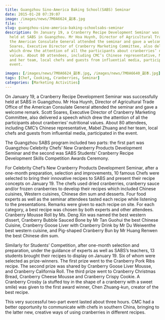 ```yaml
---
title: Guangzhou Sino-America Baking School(SABS) Seminar
date: 2015-01-28 07:39:07
image: /images/news/7M0A6624_副本.jpg
file: ''
slug: guangzhou-sino-america-baking-schoolsabs-seminar
description: On January 19, a Cranberry Recipe Development Seminar was successfully
  held at SABS in Guangzhou. Mr Hoa Huynh, Director of Agricultural Trade Office of
  the American Consulate General attended the seminar and gave a welcome remark. Scott
  Soares, Executive Director of Cranberry Marketing Committee, also delivered a speech
  which drew the attention of all the participants about cranberries’ nutritional
  values. About 80 attendees, including CMC’s Chinese representative, Mabel Zhuang
  and her team, local chefs and guests from influential media, participated in the
  event.

images: [/images/news/7M0A6624_副本.jpg, /images/news/7M0A6640_副本.jpg]
tags: [Chef, Cooking, Cranberries, Seminar]
categories: [Marketing Activities]
---
```

<p>On January 19, a Cranberry Recipe Development Seminar was successfully held at SABS in Guangzhou. Mr Hoa Huynh, Director of Agricultural Trade Office of the American Consulate General attended the seminar and gave a welcome remark. Scott Soares, Executive Director of Cranberry Marketing Committee, also delivered a speech which drew the attention of all the participants about cranberries’ nutritional values. About 80 attendees, including CMC’s Chinese representative, Mabel Zhuang and her team, local chefs and guests from influential media, participated in the event.</p>
<p>The Guangzhou SABS program included two parts: the first part was Guangzhou Celebrity Chefs’ New Cranberry Products Development Seminar and the second was SABS Students’ Cranberry Recipe Development Skills Competition Awards Ceremony.</p>
<p>For Celebrity Chef’s New Cranberry Products Development Seminar, after a one-month preparation, selection and improvements, 10 famous Chefs were selected to bring their innovative recipes to SABS and present their recipe concepts on January 19. The chefs used dried cranberries, cranberry sauce and/or frozen cranberries to develop their recipes which included Chinese cuisines, Western cuisines, Chinese dim sum and desserts. Four food experts as well as the seminar attendees tasted each recipe while listening to the presentations. Remarks were given to each recipe on site. For each category, a best recipe was chosen by both experts and other attendees. Cranberry Mousse Roll by Ms. Deng Xin was named the best western dissert, Cranberry Bubble Sauced Bone by Mr Tan Guohui the best Chinese Cuisine, Cranberry Goose Liver with Cranberry Drink by Mr Du Weiwenthe best western cuisine, and Pig-shaped Cranberry Bun by Mr Huang Renwen the best Chinese dim sum. </p>
<p>Similarly for Students’ Competition, after one-month selection and preparation, under the guidance of experts as well as SABS’s teachers, 13 students brought their recipes to display on January 19. Six of whom were selected as prize-winners. The first prize went to the Cranberry Pork Ribs recipe. The second prize was shared by Cranberry Goose Liver Mousse, and Cranberry California Roll. The third prize went to Cranberry Christmas Bread, Cranberry Cheese Mousse and Cranberry Crispy Cookie. A Cranberry Crosby (a stuffed toy in the shape of a cranberry with a sweet smile) was given to the first award winner, Chen Zhuang-kun, creator of the best recipe.</p>
<p>This very successful two-part event lasted about three hours. CMC had a better opportunity to communicate with chefs in southern China, bringing to the latter new, creative ways of using cranberries in different recipes.</p>

